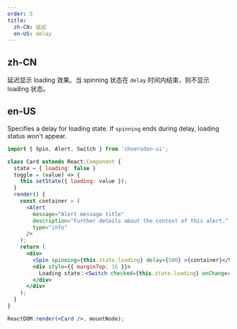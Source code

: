 ```yaml
---
order: 5
title:
  zh-CN: 延迟
  en-US: delay
---
```


## zh-CN

延迟显示 loading 效果。当 spinning 状态在 `delay` 时间内结束，则不显示 loading 状态。

## en-US

Specifies a delay for loading state. If `spinning` ends during delay, loading status won't appear.

````jsx
import { Spin, Alert, Switch } from 'choerodon-ui';

class Card extends React.Component {
  state = { loading: false }
  toggle = (value) => {
    this.setState({ loading: value });
  }
  render() {
    const container = (
      <Alert
        message="Alert message title"
        description="Further details about the context of this alert."
        type="info"
      />
    );
    return (
      <div>
        <Spin spinning={this.state.loading} delay={500} >{container}</Spin>
        <div style={{ marginTop: 16 }}>
          Loading state：<Switch checked={this.state.loading} onChange={this.toggle} />
        </div>
      </div>
    );
  }
}

ReactDOM.render(<Card />, mountNode);
````
